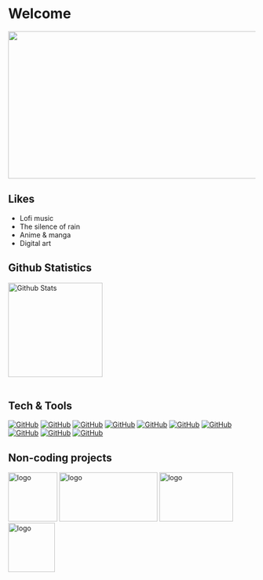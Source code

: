# Welcome
<a href="#" align="left"><img src="https://cdn.discordapp.com/attachments/907980380974481430/964753089074712606/unknown.png" height = "300px" width = "600px"></a>
## Likes
<ul>
<li>Lofi music</li>
<li>The silence of rain</li>
<li>Anime & manga</li>
<li>Digital art</li>
</ul>

## Github Statistics
<p>
<a href="https://github.com/Emeraldemon/github-readme-stats"><img alt="Github Stats" src="https://github-readme-stats.vercel.app/api?username=Emeraldemon&show_icons=true&count_private=true&theme=algolia" height="192px"/></a>
<br/>
&nbsp;
</p>


## Tech & Tools 

<p>
    <a href="#"><img alt="GitHub" src="https://img.shields.io/badge/Editor-Visual%20Studio%20Code-blue"></a>
    <a href="#"><img alt="GitHub" src="https://img.shields.io/badge/Social-Discord-red"></a>
    <a href="#"><img alt="GitHub" src="https://img.shields.io/badge/Code-Python-brightgreen"></a>
    <a href="#"><img alt="GitHub" src="https://img.shields.io/badge/Code-HTML-brightgreen"></a>
    <a href="#"><img alt="GitHub" src="https://img.shields.io/badge/Code-CSS-brightgreen"></a>
    <a href="#"><img alt="GitHub" src="https://img.shields.io/badge/Editor-Dreamweaver-blue"></a>
    <a href="#"><img alt="GitHub" src="https://img.shields.io/badge/Notebook-Jupyter-blue"></a>
    <a href="#"><img alt="GitHub" src="https://img.shields.io/badge/Editor-Pycharm-blue"></a>
    <a href="#"><img alt="GitHub" src="https://img.shields.io/badge/OS-Kali%20Linux-orange"></a>
    <a href="#"><img alt="GitHub" src="https://img.shields.io/badge/OS-Win-orange"></a>
</p>

## Non-coding projects
<a href="https://t.co/XAIsXtzKbA"><img alt="logo" src="https://media.discordapp.net/attachments/837200608934756362/944574016126070834/Bezy_2.png" height = "100px" width = "100px"></a> <a href="https://t.co/XAIsXtzKbA"><img alt="logo" src="https://images-ext-2.discordapp.net/external/ELDzJi7aRzrsYWL2Z_YLzq-0zvBNbf1BGoyMfnU5JRY/https/media.discordapp.net/attachments/902653006217117746/945650525112762388/unknown.png" height = "100px" width = "200px"></a> <a href="https://open.spotify.com/playlist/37i9dQZF1EUMDoJuT8yJsl?si=2911e5ad9b594ecf"><img alt="logo" src="https://encrypted-tbn0.gstatic.com/images?q=tbn:ANd9GcS8JHZib2WOFWffS6PCypeDrgxxVU9mntY4xQ&usqp=CAU" height = "100px" width = "150px"></a> <a href="https://habitica.com/profile/321f2f88-04e2-45de-b488-3bc408087069"><img alt="logo" src="https://media.discordapp.net/attachments/907980380974481430/964739083752595486/unknown.png" height = "100px" width = "95px"></a>




<!--
**Emeraldemon/Emeraldemon** is a ✨ _special_ ✨ repository because its `README.md` (this file) appears on your GitHub profile.

Here are some ideas to get you started:

- 🔭 I’m currently working on ...
- 🌱 I’m currently learning ...
- 👯 I’m looking to collaborate on ...
- 🤔 I’m looking for help with ...
- 💬 Ask me about ...
- 📫 How to reach me: ...
- 😄 Pronouns: ...
- ⚡ Fun fact: ...
-->
